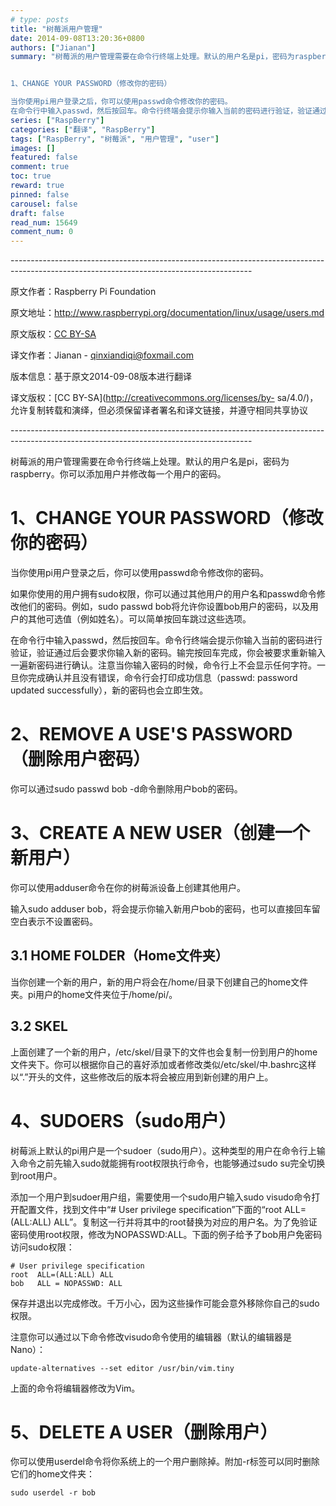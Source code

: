 ```yaml
---
# type: posts 
title: "树莓派用户管理"
date: 2014-09-08T13:20:36+0800
authors: ["Jianan"]
summary: "树莓派的用户管理需要在命令行终端上处理。默认的用户名是pi，密码为raspberry。你可以添加用户并修改每一个用户的密码。


1、CHANGE YOUR PASSWORD（修改你的密码）

当你使用pi用户登录之后，你可以使用passwd命令修改你的密码。
在命令行中输入passwd，然后按回车。命令行终端会提示你输入当前的密码进行验证，验证通过后会要求你输入新的密码。输完按回车完"
series: ["RaspBerry"]
categories: ["翻译", "RaspBerry"]
tags: ["RaspBerry", "树莓派", "用户管理", "user"]
images: []
featured: false
comment: true
toc: true
reward: true
pinned: false
carousel: false
draft: false
read_num: 15649
comment_num: 0
---
```


\------------------------------------------------------------------------------------------------------------------------------------------

原文作者：Raspberry Pi Foundation

原文地址：<http://www.raspberrypi.org/documentation/linux/usage/users.md>  

原文版权：[CC BY-SA](http://creativecommons.org/licenses/by-sa/4.0/)

译文作者：Jianan - qinxiandiqi@foxmail.com

版本信息：基于原文2014-09-08版本进行翻译

译文版权：[CC BY-SA](http://creativecommons.org/licenses/by-
sa/4.0/)，允许复制转载和演绎，但必须保留译者署名和译文链接，并遵守相同共享协议

\------------------------------------------------------------------------------------------------------------------------------------------

  

树莓派的用户管理需要在命令行终端上处理。默认的用户名是pi，密码为raspberry。你可以添加用户并修改每一个用户的密码。

  

# 1、CHANGE YOUR PASSWORD（修改你的密码）

  

当你使用pi用户登录之后，你可以使用passwd命令修改你的密码。  

如果你使用的用户拥有sudo权限，你可以通过其他用户的用户名和passwd命令修改他们的密码。例如，sudo passwd
bob将允许你设置bob用户的密码，以及用户的其他可选值（例如姓名）。可以简单按回车跳过这些选项。

在命令行中输入passwd，然后按回车。命令行终端会提示你输入当前的密码进行验证，验证通过后会要求你输入新的密码。输完按回车完成，你会被要求重新输入一遍新密码进行确认。注意当你输入密码的时候，命令行上不会显示任何字符。一旦你完成确认并且没有错误，命令行会打印成功信息（passwd:
password updated successfully），新的密码也会立即生效。

  

# 2、REMOVE A USE'S PASSWORD（删除用户密码）

  
你可以通过sudo passwd bob -d命令删除用户bob的密码。

  

# 3、CREATE A NEW USER（创建一个新用户）

  
你可以使用adduser命令在你的树莓派设备上创建其他用户。

  
输入sudo adduser bob，将会提示你输入新用户bob的密码，也可以直接回车留空白表示不设置密码。

  

## 3.1 HOME FOLDER（Home文件夹）

  
当你创建一个新的用户，新的用户将会在/home/目录下创建自己的home文件夹。pi用户的home文件夹位于/home/pi/。

  

## 3.2 SKEL

  
上面创建了一个新的用户，/etc/skel/目录下的文件也会复制一份到用户的home文件夹下。你可以根据你自己的喜好添加或者修改类似/etc/skel/中.bashrc这样以“.”开头的文件，这些修改后的版本将会被应用到新创建的用户上。

  

# 4、SUDOERS（sudo用户）

  
树莓派上默认的pi用户是一个sudoer（sudo用户）。这种类型的用户在命令行上输入命令之前先输入sudo就能拥有root权限执行命令，也能够通过sudo
su完全切换到root用户。

  
添加一个用户到sudoer用户组，需要使用一个sudo用户输入sudo visudo命令打开配置文件，找到文件中“# User privilege
specification”下面的“root ALL=(ALL:ALL)
ALL”。复制这一行并将其中的root替换为对应的用户名。为了免验证密码使用root权限，修改为NOPASSWD:ALL。下面的例子给予了bob用户免密码访问sudo权限：

    
    
    # User privilege specification
    root  ALL=(ALL:ALL) ALL
    bob   ALL = NOPASSWD: ALL

  
保存并退出以完成修改。千万小心，因为这些操作可能会意外移除你自己的sudo权限。

  
注意你可以通过以下命令修改visudo命令使用的编辑器（默认的编辑器是Nano）：

    
    
    update-alternatives --set editor /usr/bin/vim.tiny

  
上面的命令将编辑器修改为Vim。

  

# 5、DELETE A USER（删除用户）

  
你可以使用userdel命令将你系统上的一个用户删除掉。附加-r标签可以同时删除它们的home文件夹：

    
    
    sudo userdel -r bob

  

  

